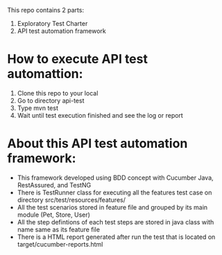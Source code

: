 This repo contains 2 parts:
1. Exploratory Test Charter
2. API test automation framework

# How to execute API test automattion:
1. Clone this repo to your local
2. Go to directory api-test
3. Type mvn test
4. Wait until test execution finished and see the log or report

# About this API test automation framework:
- This framework developed using BDD concept with Cucumber Java, RestAssured, and TestNG
- There is TestRunner class for executing all the features test case on directory src/test/resources/features/
- All the test scenarios stored in feature file and grouped by its main module (Pet, Store, User)
- All the step defintions of each test steps are stored in java class with name same as its feature file
- There is a HTML report generated after run the test that is located on target/cucumber-reports.html
